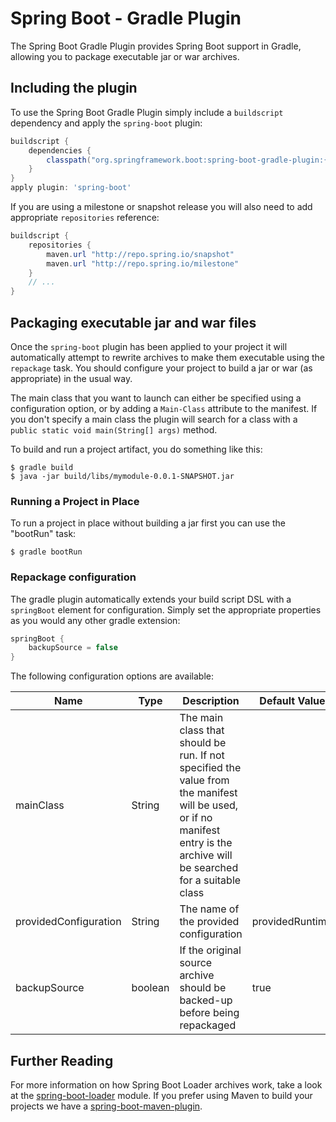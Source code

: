 # Spring Boot - Gradle Plugin
The Spring Boot Gradle Plugin provides Spring Boot support in Gradle, allowing you to
package executable jar or war archives.

## Including the plugin
To use the Spring Boot Gradle Plugin simply include a `buildscript` dependency and apply
the `spring-boot` plugin:

```groovy
buildscript {
	dependencies {
		classpath("org.springframework.boot:spring-boot-gradle-plugin:{{project.version}}")
	}
}
apply plugin: 'spring-boot'
```
If you are using a milestone or snapshot release you will also need to add appropriate
`repositories` reference:

```groovy
buildscript {
	repositories {
		maven.url "http://repo.spring.io/snapshot"
		maven.url "http://repo.spring.io/milestone"
	}
	// ...
}
```

## Packaging executable jar and war files
Once the `spring-boot` plugin has been applied to your project it will automatically
attempt to rewrite archives to make them executable using the `repackage` task. You
should configure your project to build a jar or war (as appropriate) in the usual way.

The main class that you want to launch can either be specified using a configuration
option, or by adding a `Main-Class` attribute to the manifest. If you don't specify a
main class the plugin will search for a class with a
`public static void main(String[] args)` method.

To build and run a project artifact, you do something like this:

```
$ gradle build
$ java -jar build/libs/mymodule-0.0.1-SNAPSHOT.jar
```

### Running a Project in Place

To run a project in place without building a jar first you can use the "bootRun" task:

```
$ gradle bootRun
```

### Repackage configuration
The gradle plugin automatically extends your build script DSL with a `springBoot` element
for configuration. Simply set the appropriate properties as you would any other gradle
extension:

```groovy
springBoot {
	backupSource = false
}
```

The following configuration options are available:


| Name                  | Type    | Description                                                                                                                                                                | Default Value   |
|-----------------------|---------|----------------------------------------------------------------------------------------------------------------------------------------------------------------------------|-----------------|
| mainClass             | String  | The main class that should be run. If not specified the value from the manifest will be used, or if no manifest entry is the archive will be searched for a suitable class |                 |
| providedConfiguration | String  | The name of the provided configuration                                                                                                                                     | providedRuntime |
| backupSource          | boolean | If the original source archive should be backed-up before being repackaged                                                                                                 | true            |

## Further Reading
For more information on how Spring Boot Loader archives work, take a look at the
[spring-boot-loader](../spring-boot-loader) module. If you prefer using Maven to
build your projects we have a [spring-boot-maven-plugin](../spring-boot-maven-plugin).

